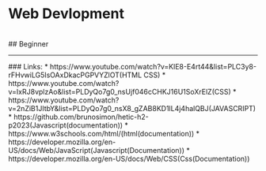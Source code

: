 # Web Devlopment
<br>
## Beginner
<hr>
### Links:
* https://www.youtube.com/watch?v=KlE8-E4rt44&list=PLC3y8-rFHvwiLG5IsOAxDkacPGPVYZlOT(HTML CSS)
* https://www.youtube.com/watch?v=IxRJ8vplzAo&list=PLDyQo7g0_nsUjf046cCHKJ16U1SoXrElZ(CSS)
* https://www.youtube.com/watch?v=2nZiB1JItbY&list=PLDyQo7g0_nsX8_gZAB8KD1lL4j4halQBJ(JAVASCRIPT)
* https://github.com/brunosimon/hetic-h2-p2023(Javascript(documentation))
* https://www.w3schools.com/html/(html(documentation))
* https://developer.mozilla.org/en-US/docs/Web/JavaScript(Javascript(Documentation))
* https://developer.mozilla.org/en-US/docs/Web/CSS(Css(Documentation))
